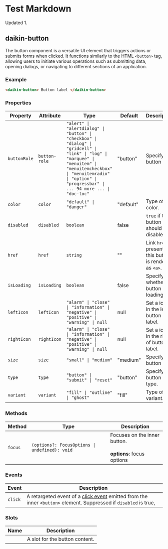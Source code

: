 # Test Markdown

Updated 1.

## daikin-button

The button component is a versatile UI element that triggers actions or submits forms when clicked.
It functions similarly to the HTML `<button>` tag, allowing users to initiate various operations such as submitting data, opening dialogs, or navigating to different sections of an application.

### Example

```html
<daikin-button> Button label </daikin-button>
```

### Properties

| Property     | Attribute     | Type                                                                                                                                                                                                                               | Default   | Description                                                |
| ------------ | ------------- | ---------------------------------------------------------------------------------------------------------------------------------------------------------------------------------------------------------------------------------- | --------- | ---------------------------------------------------------- |
| `buttonRole` | `button-role` | `"alert" \| "alertdialog" \| "button" \| "checkbox" \| "dialog" \| "gridcell" \| "link" \| "log" \| "marquee" \| "menuitem" \| "menuitemcheckbox" \| "menuitemradio" \| "option" \| "progressbar" \| ... 94 more ... \| "doc-toc"` | "button"  | Specify the button role.                                   |
| `color`      | `color`       | `"default" \| "danger"`                                                                                                                                                                                                            | "default" | Type of color.                                             |
| `disabled`   | `disabled`    | `boolean`                                                                                                                                                                                                                          | false     | `true` if the button should be disabled.                   |
| `href`       | `href`        | `string`                                                                                                                                                                                                                           | ""        | Link `href`. If present, this button is rendered as `<a>`. |
| `isLoading`  | `isLoading`   | `boolean`                                                                                                                                                                                                                          | false     | Specify whether the button is loading.                     |
| `leftIcon`   | `leftIcon`    | `"alarm" \| "close" \| "information" \| "negative" \| "positive" \| "warning" \| null`                                                                                                                                             | null      | Set a icon in the left of button label.                    |
| `rightIcon`  | `rightIcon`   | `"alarm" \| "close" \| "information" \| "negative" \| "positive" \| "warning" \| null`                                                                                                                                             | null      | Set a icon in the right of button label.                   |
| `size`       | `size`        | `"small" \| "medium"`                                                                                                                                                                                                              | "medium"  | Specify the button size.                                   |
| `type`       | `type`        | `"button" \| "submit" \| "reset"`                                                                                                                                                                                                  | "button"  | Specify the button type.                                   |
| `variant`    | `variant`     | `"fill" \| "outline" \| "ghost"`                                                                                                                                                                                                   | "fill"    | Type of variant.                                           |

### Methods

| Method  | Type                                          | Description                                                        |
| ------- | --------------------------------------------- | ------------------------------------------------------------------ |
| `focus` | `(options?: FocusOptions \| undefined): void` | Focuses on the inner button.<br /><br />**options**: focus options |

### Events

| Event   | Description                                                                                                                                                                              |
| ------- | ---------------------------------------------------------------------------------------------------------------------------------------------------------------------------------------- |
| `click` | A retargeted event of a [click event](https://developer.mozilla.org/en-US/docs/Web/API/Element/click_event) emitted from the inner `<button>` element. Suppressed if `disabled` is true, |

### Slots

| Name | Description                    |
| ---- | ------------------------------ |
|      | A slot for the button content. |
